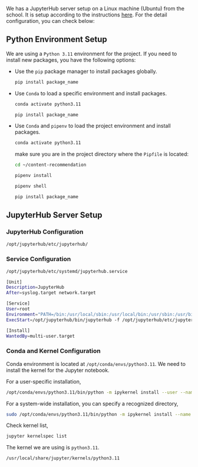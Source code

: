 We has a JupyterHub server setup on a Linux machine (Ubuntu) from the school. It is setup according to the instructions [here](https://github.com/jupyterhub/jupyterhub-the-hard-way/blob/35ddfb49ad81771551c6549696ccec960564d5e4/docs/installation-guide-hard.md). For the detail configuration, you can check below:

## Python Environment Setup
We are using a `Python 3.11` environment for the project. If you need to install new packages, you have the following options:
- Use the `pip` package manager to install packages globally.
    ```bash
    pip install package_name
    ```
- Use `Conda` to load a specific environment and install packages.
    ```bash
    conda activate python3.11
    ```
    ```bash
    pip install package_name
    ```
- Use `Conda` and `pipenv` to load the project environment and install packages.
    ```bash
    conda activate python3.11
    ```
    make sure you are in the project directory where the `Pipfile` is located:
    ```bash
    cd ~/content-recommendation
    ```
    ```bash
    pipenv install
    ```
    ```bash
    pipenv shell
    ```
    ```bash
    pip install package_name
    ```

## JupyterHub Server Setup
### JupyterHub Configuration
```bash
/opt/jupyterhub/etc/jupyterhub/
```

### Service Configuration
```bash
/opt/jupyterhub/etc/systemd/jupyterhub.service
```
```bash
[Unit]
Description=JupyterHub
After=syslog.target network.target

[Service]
User=root
Environment="PATH=/bin:/usr/local/sbin:/usr/local/bin:/usr/sbin:/usr/bin:/opt/jupyterhub/bin"
ExecStart=/opt/jupyterhub/bin/jupyterhub -f /opt/jupyterhub/etc/jupyterhub/jupyterhub_config.py

[Install]
WantedBy=multi-user.target
```

### Conda and Kernel Configuration
Conda environment is located at `/opt/conda/envs/python3.11`. We need to install the kernel for the Jupyter notebook.

For a user-specific installation,
```bash
/opt/conda/envs/python3.11/bin/python -m ipykernel install --user --name 'python3.11' --display-name "Python 3.11"
```

For a system-wide installation, you can specify a recognized directory,
```bash
sudo /opt/conda/envs/python3.11/bin/python -m ipykernel install --name 'python3.11' --display-name "Python 3.11"
```

Check kernel list,
```bash
jupyter kernelspec list
```

The kernel we are using is `python3.11`.
```bash
/usr/local/share/jupyter/kernels/python3.11
```